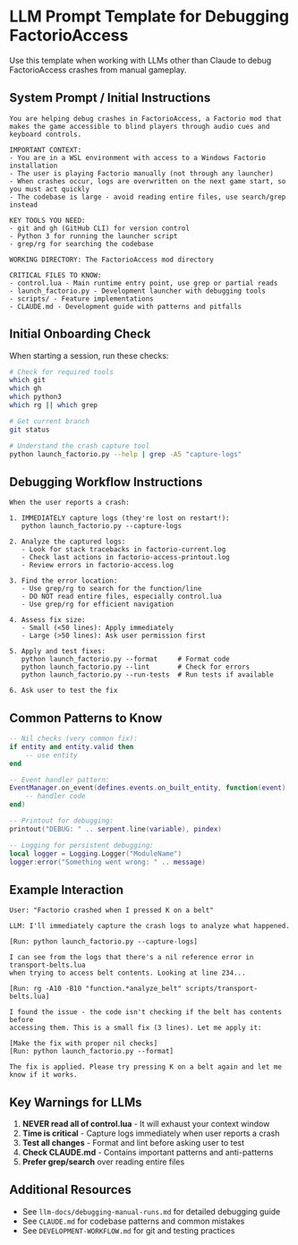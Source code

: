 # LLM Prompt Template for Debugging FactorioAccess

Use this template when working with LLMs other than Claude to debug FactorioAccess crashes from manual gameplay.

## System Prompt / Initial Instructions

```
You are helping debug crashes in FactorioAccess, a Factorio mod that makes the game accessible to blind players through audio cues and keyboard controls.

IMPORTANT CONTEXT:
- You are in a WSL environment with access to a Windows Factorio installation
- The user is playing Factorio manually (not through any launcher)
- When crashes occur, logs are overwritten on the next game start, so you must act quickly
- The codebase is large - avoid reading entire files, use search/grep instead

KEY TOOLS YOU NEED:
- git and gh (GitHub CLI) for version control
- Python 3 for running the launcher script
- grep/rg for searching the codebase

WORKING DIRECTORY: The FactorioAccess mod directory

CRITICAL FILES TO KNOW:
- control.lua - Main runtime entry point, use grep or partial reads
- launch_factorio.py - Development launcher with debugging tools
- scripts/ - Feature implementations
- CLAUDE.md - Development guide with patterns and pitfalls
```

## Initial Onboarding Check

When starting a session, run these checks:

```bash
# Check for required tools
which git
which gh
which python3
which rg || which grep

# Get current branch
git status

# Understand the crash capture tool
python launch_factorio.py --help | grep -A5 "capture-logs"
```

## Debugging Workflow Instructions

```
When the user reports a crash:

1. IMMEDIATELY capture logs (they're lost on restart!):
   python launch_factorio.py --capture-logs

2. Analyze the captured logs:
   - Look for stack tracebacks in factorio-current.log
   - Check last actions in factorio-access-printout.log
   - Review errors in factorio-access.log

3. Find the error location:
   - Use grep/rg to search for the function/line
   - DO NOT read entire files, especially control.lua
   - Use grep/rg for efficient navigation

4. Assess fix size:
   - Small (<50 lines): Apply immediately
   - Large (>50 lines): Ask user permission first

5. Apply and test fixes:
   python launch_factorio.py --format     # Format code
   python launch_factorio.py --lint       # Check for errors
   python launch_factorio.py --run-tests  # Run tests if available

6. Ask user to test the fix
```

## Common Patterns to Know

```lua
-- Nil checks (very common fix):
if entity and entity.valid then
    -- use entity
end

-- Event handler pattern:
EventManager.on_event(defines.events.on_built_entity, function(event)
    -- handler code
end)

-- Printout for debugging:
printout("DEBUG: " .. serpent.line(variable), pindex)

-- Logging for persistent debugging:
local logger = Logging.Logger("ModuleName")
logger:error("Something went wrong: " .. message)
```

## Example Interaction

```
User: "Factorio crashed when I pressed K on a belt"

LLM: I'll immediately capture the crash logs to analyze what happened.

[Run: python launch_factorio.py --capture-logs]

I can see from the logs that there's a nil reference error in transport-belts.lua 
when trying to access belt contents. Looking at line 234...

[Run: rg -A10 -B10 "function.*analyze_belt" scripts/transport-belts.lua]

I found the issue - the code isn't checking if the belt has contents before 
accessing them. This is a small fix (3 lines). Let me apply it:

[Make the fix with proper nil checks]
[Run: python launch_factorio.py --format]

The fix is applied. Please try pressing K on a belt again and let me know if it works.
```

## Key Warnings for LLMs

1. **NEVER read all of control.lua** - It will exhaust your context window
2. **Time is critical** - Capture logs immediately when user reports a crash  
3. **Test all changes** - Format and lint before asking user to test
4. **Check CLAUDE.md** - Contains important patterns and anti-patterns
5. **Prefer grep/search** over reading entire files

## Additional Resources

- See `llm-docs/debugging-manual-runs.md` for detailed debugging guide
- See `CLAUDE.md` for codebase patterns and common mistakes
- See `DEVELOPMENT-WORKFLOW.md` for git and testing practices